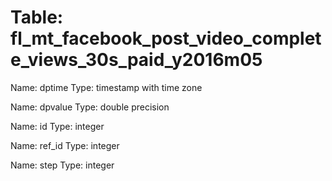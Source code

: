 Table: fl_mt_facebook_post_video_complete_views_30s_paid_y2016m05
=================================================================

Name: dptime
Type: timestamp with time zone

Name: dpvalue
Type: double precision

Name: id
Type: integer

Name: ref_id
Type: integer

Name: step
Type: integer

